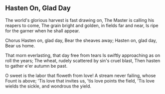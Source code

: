 ## Hasten On, Glad Day

The world's glorious harvest is fast drawing on,
The Master is calling his reapers to come,
The grain bright and golden, in fields far and near,
Is ripe for the garner when he shall appear.

Chorus
Hasten on, glad day,
Bear the sheaves away;
Hasten on, glad day,
Bear us home.

That morn everlasting, that day free from tears
Is swiftly approaching as on roll the years;
The wheat, rudely scattered by sin's cruel blast,
Then hasten to gather e'er autumn be past.

O sweet is the labor that floweth from love!
A stream never failing, whose Fount is above;
'Tis love that invites us, 'tis love points the field,
'Tis love wields the sickle, and wondrous the yield.